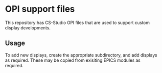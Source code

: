 # OPI support files

This repository has CS-Studio OPI files that are used to support custom display
developments.

## Usage

To add new displays, create the appropriate subdirectory, and add displays as
required. These may be copied from exisiting EPICS modules as required.



